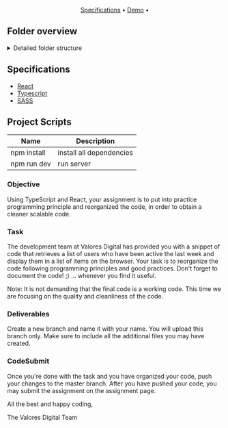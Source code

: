 <p align="center">
  <a href="#specifications">Specifications</a> •
  <a href="https://fastyride.netlify.app" target="_blank">Demo</a> •
</p>

## Folder overview

<details>
<summary>Detailed folder structure</summary>

```
.
public/
src/
| assets/
|-- components/
|   |-- UserCard/
|   |   |-- UserCard.tsx
|   |   |-- UserCard.scss
|-- pages/
|   |-- Home/
|   |   |-- Home.tsx
|   |   |-- Home.scss
|   |-- index.js
|-- routes/
|   |-- routes.tsx
|-- styles/
|   |-- _Vars.scss
|   |-- index.scss
|-- typing/
|   |-- UserInterfaces.ts
|-- utils/
|   |-- Helpers.tsx
|   |-- Services.tsx
|-- App.tsx
|-- index.tsx
```
</details>

## Specifications 
- [React](https://reactjs.org/)
- [Typescript](https://www.typescriptlang.org/docs/)
- [SASS](https://sass-lang.com/)


## Project Scripts
| Name | Description |
| ------ | ------ |
| npm install | install all dependencies |
| npm run dev | run server|

### Objective

Using TypeScript and React, your assignment is to put into practice programming principle and reorganized the code, in order to obtain a cleaner scalable code.

### Task

The development team at Valores Digital has provided you with a snippet of code that retrieves a list of users who have been active the last week and display them in a list of items on the browser. Your task is to reorganize the code following programming principles and good practices. Don't forget to document the code! ;) ... whenever you find it useful.

Note: It is not demanding that the final code is a working code. This time we are focusing on the quality and cleanliness of the code. 

### Deliverables

Create a new branch and name it with your name. You will upload this branch only. Make sure to include all the additional files you may have created. 

### CodeSubmit

Once you're done with the task and you have organized your code, push your changes to the master branch. After you have pushed your code, you may submit the assignment on the assignment page.

All the best and happy coding,

The Valores Digital Team